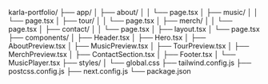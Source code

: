 karla-portfolio/
├── app/
│   ├── about/
│   │   └── page.tsx
│   ├── music/
│   │   └── page.tsx
│   ├── tour/
│   │   └── page.tsx
│   ├── merch/
│   │   └── page.tsx
│   ├── contact/
│   │   └── page.tsx
│   ├── layout.tsx
│   └── page.tsx
├── components/
│   ├── Header.tsx
│   ├── Hero.tsx
│   ├── AboutPreview.tsx
│   ├── MusicPreview.tsx
│   ├── TourPreview.tsx
│   ├── MerchPreview.tsx
│   ├── ContactSection.tsx
│   ├── Footer.tsx
│   └── MusicPlayer.tsx
├── styles/
│   └── global.css
├── tailwind.config.js
├── postcss.config.js
├── next.config.js
└── package.json
